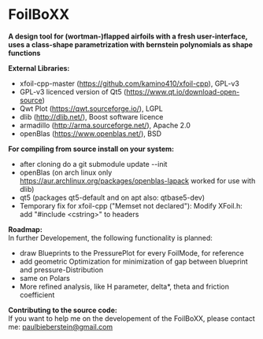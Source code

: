 # FoilBoXX
__A design tool for (wortman-)flapped airfoils with a fresh user-interface, uses a class-shape parametrization with bernstein polynomials as shape functions__

__External Libraries:__
- xfoil-cpp-master (https://github.com/kamino410/xfoil-cpp), GPL-v3
- GPL-v3 licenced version of Qt5 (https://www.qt.io/download-open-source)
- Qwt Plot (https://qwt.sourceforge.io/), LGPL
- dlib (http://dlib.net/), Boost software licence
- armadillo (http://arma.sourceforge.net/), Apache 2.0
- openBlas (https://www.openblas.net/), BSD

__For compiling from source install on your system:__
- after cloning do a git submodule update --init
- openBlas (on arch linux only https://aur.archlinux.org/packages/openblas-lapack worked for use with dlib)
- qt5 (packages qt5-default and on apt also: qtbase5-dev)
- Temporary fix for xfoil-cpp ("Memset not declared"): Modify XFoil.h: add "#include \<cstring\>" to headers

__Roadmap:__\
In further Developement, the following functionality is planned:
- draw Blueprints to the PressurePlot for every FoilMode, for reference
- add geometric Optimization for minimization of gap between blueprint and pressure-Distribution
- same on Polars
- More refined analysis, like H parameter, delta*, theta and friction coefficient

__Contributing to the source code:__\
If you want to help me on the developement of the FoilBoXX, please contact me:
paulbieberstein@gmail.com
